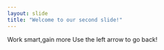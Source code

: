 ```yaml
---
layout: slide
title: "Welcome to our second slide!"
---
```

Work smart,gain more
Use the left arrow to go back!
